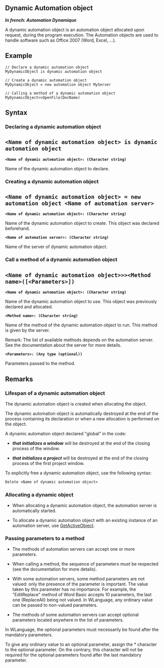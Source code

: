 
## Dynamic Automation object

***In french: Automation Dynamique***
				



<a name="XUse"></a>
<a name="Use"></a>
<a name="description"></a>
A dynamic automation object is an automation object allocated upon request, during the program execution. The Automation objects are used to handle software such as Office 2007 (Word, Excel, ...).


<a name="Example1"></a>
<a name="sample_code"></a>

## Example


```wl
// Declare a dynamic automation object
MyDynamicObject is dynamic automation object
```


<a name="Example2"></a>



```wl
// Create a dynamic automation object
MyDynamicObject = new automation object MyServer
```


<a name="Example3"></a>





```wl
// Calling a method of a dynamic automation object
MyDynamicObject>>OpenFile(DocName)
```

<a name="XSYNTAX"></a>
<a name="SYNTAX1"></a>

## Syntax

### Declaring a dynamic automation object

`<Name of dynamic automation object> is dynamic automation object
`
---

**`<Name of dynamic automation object>: (Character string)`**

Name of the dynamic automation object to declare.  


<a name="SYNTAX2"></a>

### Creating a dynamic automation object

`<Name of dynamic automation object> = new automation object <Name of automation server>
`
---

**`<Name of dynamic automation object>: (Character string)`**

Name of the dynamic automation object to create. This object was declared beforehand.

**`<Name of automation server>: (Character string)`**

Name of the server of dynamic automation object.  


<a name="SYNTAX3"></a>

### Call a method of a dynamic automation object

`<Name of dynamic automation object>>><Method name>([<Parameters>])
`
---

**`<Name of dynamic automation object>: (Character string)`**

Name of the dynamic automation object to use. This object was previously declared and allocated.

**`<Method name>: (Character string)`**

Name of the method of the dynamic automation object to run. This method is given by the server.

Remark: The list of available methods depends on the automation server. See the documentation about the server for more details.

**`<Parameters>: (Any type (optional))`**

Parameters passed to the method.  



<a name="NOTE0"></a>
<a name="NOTE0_1"></a>

## Remarks




### Lifespan of a dynamic automation object
<a name="lifespan_dynamic_automation_object_ELTPARAGRAPHE000065"></a>

The dynamic automation object is created when allocating the object.

The dynamic automation object is automatically destroyed at the end of the process containing its declaration or when a new allocation is performed on the object.

A dynamic automation object declared "global" in the code:

- ***that initializes a window*** will be destroyed at the end of the closing process of the window.

- ***that initializes a project*** will be destroyed at the end of the closing process of the first project window.




To explicitly free a dynamic automation object, use the following syntax:


```txt
Delete <Name of dynamic automation object>
```

<a name="NOTE0_2"></a>




### Allocating a dynamic object
<a name="allocating_dynamic_object_ELTPARAGRAPHE000084"></a>

- When allocating a dynamic automation object, the automation server is automatically started.

- To allocate a dynamic automation object with an existing instance of an automation server, use [GetActiveObject](../WDLang3/3057006.md).



<a name="NOTE0_3"></a>


### Passing parameters to a method
<a name="passing_parameters_method_ELTPARAGRAPHE000095"></a>

- The methods of automation servers can accept one or more parameters.

- When calling a method, the sequence of parameters must be respected (see the documentation for more details).

- With some automation servers, some method parameters are not valued: only the presence of the parameter is important. The value taken by this parameter has no importance.
	For example, the "EditReplace" method of Word Basic accepts 10 parameters, the last one (ReplaceAll) being not valued.
	In WLanguage, any ordinary value can be passed to non-valued parameters.

- The methods of some automation servers can accept optional parameters located anywhere in the list of parameters.




In WLanguage, the optional parameters must necessarily be found after the mandatory parameters.

To give any ordinary value to an optional parameter, assign the \* character to the optional parameter. On the contrary, this character will not be required for the optional parameters found after the last mandatory parameter.
<a name="NOTE0_4"></a>



